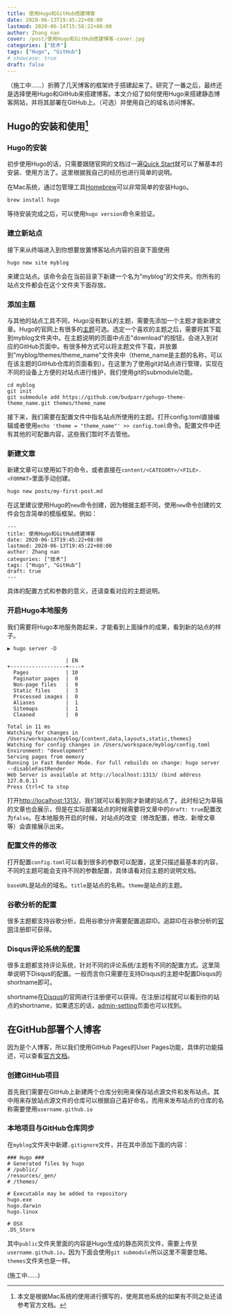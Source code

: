 ```yaml
---
title: 使用Hugo和GitHub搭建博客
date: 2020-06-13T19:45:22+08:00
lastmod: 2020-06-14T15:58:22+08:00
author: Zhang nan
cover: /post/使用Hugo和GitHub搭建博客-cover.jpg
categories: ["技术"]
tags: ["Hugo", "GitHub"]
# showcase: true
draft: false
---
```


（施工中……）折腾了几天博客的框架终于搭建起来了。研究了一番之后，最终还是选择使用Hugo和GitHub来搭建博客。本文介绍了如何使用Hugo来搭建静态博客网站，并将其部署在GitHub上。（可选）并使用自己的域名访问博客。

<!--more-->
## Hugo的安装和使用[^1]
[^1]:本文是根据Mac系统的使用进行撰写的，使用其他系统的如果有不同之处还请参考官方文档。
### Hugo的安装

初步使用Hugo的话，只需要跟随官网的文档过一遍[Quick Start](https://gohugo.io/getting-started/quick-start/)就可以了解基本的安装、使用方法了。这里根据我自己的经历也进行简单的说明。

在Mac系统，通过包管理工具[Homebrew](https://brew.sh/)可以非常简单的安装Hugo。
```
brew install hugo
```
等待安装完成之后，可以使用`hugo version`命令来验证。

### 建立新站点

接下来从终端进入到你想要放置博客站点内容的目录下面使用
```
hugo new site myblog
```
来建立站点。该命令会在当前目录下新建一个名为"myblog"的文件夹。你所有的站点文件都会在这个文件夹下面存放。

### 添加主题

与其他的站点工具不同，Hugo没有默认的主题，需要先添加一个主题才能新建文章。Hugo的官网上有很多的[主题](https://themes.gohugo.io/)可选。选定一个喜欢的主题之后，需要将其下载到myblog文件夹中。在主题说明的页面中点击"download"的按钮，会进入到对应的GitHub页面中。有很多种方式可以将主题文件下载，并放置到"myblog/themes/theme_name"文件夹中（theme_name是主题的名称，可以在该主题的GitHub仓库的页面看到）。在这里为了使用git对站点进行管理，实现在不同的设备上方便的对站点进行维护，我们使用git的submodule功能。
```
cd myblog
git init
git submodule add https://github.com/budparr/gohugo-theme-theme_name.git themes/theme_name
```
接下来，我们需要在配置文件中指名站点所使用的主题。打开config.toml直接编辑或者使用`echo 'theme = "theme_name"' >> config.toml`命令。配置文件中还有其他的可配置内容，这些我们暂时不去管他。

### 新建文章

新建文章可以使用如下的命令，或者直接在`content/<CATEGORY>/<FILE>.<FORMAT>`里面手动创建。
```
hugo new posts/my-first-post.md
```
在这里建议使用Hugo的`new`命令创建，因为根据主题不同，使用`new`命令创建的文件会包含简单的模版框架。例如：
```
---
title: 使用Hugo和GitHub搭建博客
date: 2020-06-13T19:45:22+08:00
lastmod: 2020-06-13T19:45:22+08:00
author: Zhang nan
categories: ["技术"]
tags: ["Hugo", "GitHub"]
draft: true
---
```
具体的配置方式和参数的意义，还请查看对应的主题说明。

### 开启Hugo本地服务

我们需要将Hugo本地服务跑起来，才能看到上面操作的成果，看到新的站点的样子。
```
▶ hugo server -D

                   | EN
+------------------+----+
  Pages            | 10
  Paginator pages  |  0
  Non-page files   |  0
  Static files     |  3
  Processed images |  0
  Aliases          |  1
  Sitemaps         |  1
  Cleaned          |  0

Total in 11 ms
Watching for changes in /Users/workspace/myblog/{content,data,layouts,static,themes}
Watching for config changes in /Users/workspace/myblog/config.toml
Environment: "development"
Serving pages from memory
Running in Fast Render Mode. For full rebuilds on change: hugo server --disableFastRender
Web Server is available at http://localhost:1313/ (bind address 127.0.0.1)
Press Ctrl+C to stop
```
打开[http://localhost:1313/](http://localhost:1313/)，我们就可以看到刚才新建的站点了。此时标记为草稿的文章也会展示，但是在实际部署站点的时候需要将文章中的`draft: true`配置改为`false`。在本地服务开启的时候，对站点的改变（修改配置，修改、新增文章等）会直接展示出来。

### 配置文件的修改

打开配置`config.toml`可以看到很多的参数可以配置，这里只描述最基本的内容，不同的主题可能会支持不同的参数配置，具体请看对应主题的说明文档。

`baseURL`是站点的域名。`title`是站点的名称。`theme`是站点的主题。

### 谷歌分析的配置

很多主题都支持谷歌分析，启用谷歌分许需要配置追踪ID。追踪ID在谷歌分析的[官网](https://analytics.google.com/analytics/web/)注册即可获得。

### Disqus评论系统的配置

很多主题都支持评论系统，针对不同的评论系统/主题有不同的配置方式。这里简单说明下Disqus的配置。一般而言你只需要在支持Disqus的主题中配置Disqus的shortname即可。

shortname在[Disqus](https://disqus.com/profile/login/)的官网进行注册便可以获得。在注册过程就可以看到你的站点的shortname，如果遗忘的话，[admin-setting](https://disqus.com/admin/settings/general/)页面也可以找到。

## 在GitHub部署个人博客

因为是个人博客，所以我们使用GitHub Pages的User Pages功能，具体的功能描述，可以查看[官方文档](https://help.github.com/en/github/working-with-github-pages)。

### 创建GitHub项目

首先我们需要在GitHub上新建两个仓库分别用来保存站点源文件和发布站点。其中用来存放站点源文件的仓库可以根据自己喜好命名，而用来发布站点的仓库的名称需要使用`username.github.io`

### 本地项目与GitHub仓库同步

在`myblog`文件夹中新建`.gitignore`文件，并在其中添加下面的内容：
```
### Hugo ###
# Generated files by hugo
# /public/
/resources/_gen/
# /themes/

# Executable may be added to repository
hugo.exe
hugo.darwin
hugo.linux

# OSX
.DS_Store
```
其中`public`文件夹里面的内容是Hugo生成的静态网页文件，需要上传至`username.github.io`，因为下面会使用`git submodule`所以这里不需要忽略。`themes`文件夹也是一样。


(施工中……)